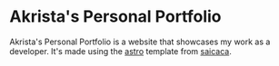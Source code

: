 # Akrista's Personal Portfolio

Akrista's Personal Portfolio is a website that showcases my work as a developer. It's made using the [astro](astro.build/) template from [saicaca](https://github.com/saicaca/fuwari).
